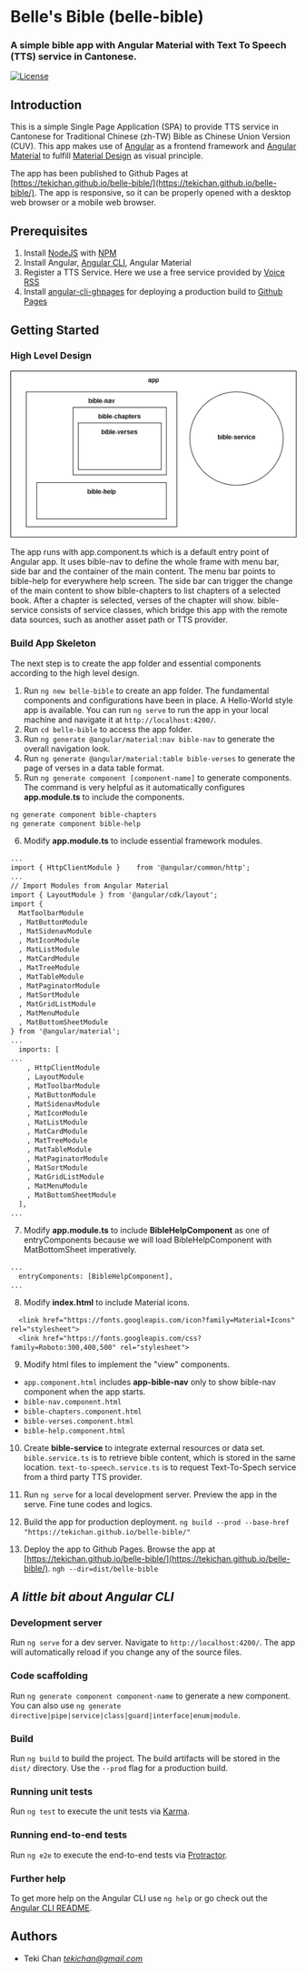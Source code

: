 # Belle's Bible (belle-bible)
### A simple bible app with Angular Material with Text To Speech (TTS) service in Cantonese.
[![License](https://img.shields.io/badge/license-MIT-green.svg)](/doc/LICENSE) 

## Introduction
This is a simple Single Page Application (SPA) to provide TTS service in Cantonese for Traditional Chinese (zh-TW) Bible as Chinese Union Version (CUV). This app makes use of [Angular](https://angular.io/) as a frontend framework and [Angular Material](https://material.angular.io/) to fulfill [Material Design](https://material.io/) as visual principle.

The app has been published to Github Pages at [https://tekichan.github.io/belle-bible/](https://tekichan.github.io/belle-bible/). The app is responsive, so it can be properly opened with a desktop web browser or a mobile web browser.

## Prerequisites
1. Install [NodeJS](https://nodejs.org) with [NPM](https://www.npmjs.com/)
2. Install Angular, [Angular CLI](https://github.com/angular/angular-cli), Angular Material
3. Register a TTS Service. Here we use a free service provided by [Voice RSS](http://www.voicerss.org/)
4. Install [angular-cli-ghpages](https://www.npmjs.com/package/angular-cli-ghpages) for deploying a production build to [Github Pages](https://pages.github.com/)

## Getting Started
### High Level Design
![High Level Design](/doc/bellebible_highleveldesign.png)

The app runs with app.component.ts which is a default entry point of Angular app. It uses bible-nav to define the whole frame with menu bar, side bar and the container of the main content. The menu bar points to bible-help for everywhere help screen. The side bar can trigger the change of the main content to show bible-chapters to list chapters of a selected book. After a chapter is selected, verses of the chapter will show. bible-service consists of service classes, which bridge this app with the remote data sources, such as another asset path or TTS provider.

### Build App Skeleton
The next step is to create the app folder and essential components according to the high level design.

1. Run `ng new belle-bible` to create an app folder. The fundamental components and configurations have been in place. A Hello-World style app is available. You can run `ng serve` to run the app in your local machine and navigate it at `http://localhost:4200/`.
2. Run `cd belle-bible` to access the app folder. 
3. Run `ng generate @angular/material:nav bible-nav` to generate the overall navigation look.
4. Run `ng generate @angular/material:table bible-verses` to generate the page of verses in a data table format.
5. Run `ng generate component [component-name]` to generate components. The command is very helpful as it automatically configures **app.module.ts** to include the components.
```
ng generate component bible-chapters
ng generate component bible-help
```
6. Modify **app.module.ts** to include essential framework modules.
```
...
import { HttpClientModule }    from '@angular/common/http';
...
// Import Modules from Angular Material
import { LayoutModule } from '@angular/cdk/layout';
import { 
  MatToolbarModule
  , MatButtonModule
  , MatSidenavModule
  , MatIconModule
  , MatListModule 
  , MatCardModule
  , MatTreeModule
  , MatTableModule
  , MatPaginatorModule
  , MatSortModule
  , MatGridListModule
  , MatMenuModule
  , MatBottomSheetModule
} from '@angular/material';
...
  imports: [
...
    , HttpClientModule   
    , LayoutModule
    , MatToolbarModule
    , MatButtonModule
    , MatSidenavModule
    , MatIconModule
    , MatListModule
    , MatCardModule
    , MatTreeModule
    , MatTableModule
    , MatPaginatorModule
    , MatSortModule
    , MatGridListModule
    , MatMenuModule
    , MatBottomSheetModule
  ],
...  
```
7. Modify **app.module.ts** to include **BibleHelpComponent** as one of entryComponents because we will load BibleHelpComponent with MatBottomSheet imperatively.
```
...
  entryComponents: [BibleHelpComponent],
...
```
8. Modify **index.html** to include Material icons.
```
  <link href="https://fonts.googleapis.com/icon?family=Material+Icons" rel="stylesheet">
  <link href="https://fonts.googleapis.com/css?family=Roboto:300,400,500" rel="stylesheet">
```
9. Modify html files to implement the "view" components.
- `app.component.html` includes **app-bible-nav** only to show bible-nav component when the app starts.
- `bible-nav.component.html`
- `bible-chapters.component.html`
- `bible-verses.component.html`
- `bible-help.component.html`

10. Create **bible-service** to integrate external resources or data set. `bible.service.ts` is to retrieve bible content, which is stored in the same location. `text-to-speech.service.ts` is to request Text-To-Spech service from a third party TTS provider.

11. Run `ng serve` for a local development server. Preview the app in the serve. Fine tune codes and logics.

12. Build the app for production deployment.
`ng build --prod --base-href "https://tekichan.github.io/belle-bible/"`

13. Deploy the app to Github Pages. Browse the app at [https://tekichan.github.io/belle-bible/](https://tekichan.github.io/belle-bible/).
`ngh --dir=dist/belle-bible`

## *A little bit about Angular CLI*
### Development server
Run `ng serve` for a dev server. Navigate to `http://localhost:4200/`. The app will automatically reload if you change any of the source files.

### Code scaffolding
Run `ng generate component component-name` to generate a new component. You can also use `ng generate directive|pipe|service|class|guard|interface|enum|module`.

### Build
Run `ng build` to build the project. The build artifacts will be stored in the `dist/` directory. Use the `--prod` flag for a production build.

### Running unit tests
Run `ng test` to execute the unit tests via [Karma](https://karma-runner.github.io).

### Running end-to-end tests
Run `ng e2e` to execute the end-to-end tests via [Protractor](http://www.protractortest.org/).

### Further help
To get more help on the Angular CLI use `ng help` or go check out the [Angular CLI README](https://github.com/angular/angular-cli/blob/master/README.md).

## Authors
- Teki Chan *tekichan@gmail.com*
